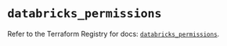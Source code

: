 # `databricks_permissions`

Refer to the Terraform Registry for docs: [`databricks_permissions`](https://registry.terraform.io/providers/databricks/databricks/1.49.1/docs/resources/permissions).
